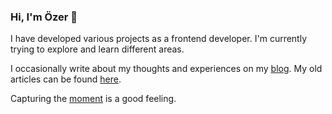 ### Hi, I'm Özer 👋

I have developed various projects as a frontend developer. I'm currently trying to explore and learn different areas.

I occasionally write about my thoughts and experiences on my [blog](https://ozerozturkk.medium.com/). My old articles can be found [here](https://ozerozturkk.wordpress.com/).

Capturing the [moment](https://unsplash.com/@ozerozturk) is a good feeling.
